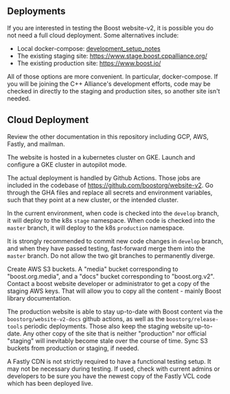 <!--
Copyright (c) 2024 The C++ Alliance, Inc. (https://cppalliance.org)

Distributed under the Boost Software License, Version 1.0. (See accompanying
file LICENSE_1_0.txt or copy at http://www.boost.org/LICENSE_1_0.txt)

Official repository: https://github.com/boostorg/website-v2
-->

## Deployments

If you are interested in testing the Boost website-v2, it is possible you do not need a full cloud deployment. Some alternatives include:

- Local docker-compose: [development_setup_notes](https://github.com/boostorg/website-v2/blob/develop/docs/development_setup_notes.md)
- The existing staging site: https://www.stage.boost.cppalliance.org/
- The existing production site: https://www.boost.io/

All of those options are more convenient. In particular, docker-compose. If you will be joining the C++ Alliance's development efforts, code may be checked in directly to the staging and production sites, so another site isn't needed.

## Cloud Deployment

Review the other documentation in this repository including GCP, AWS, Fastly, and mailman.

The website is hosted in a kubernetes cluster on GKE. Launch and configure a GKE cluster in autopilot mode.  

The actual deployment is handled by Github Actions. Those jobs are included in the codebase of https://github.com/boostorg/website-v2. Go through the GHA files and replace all secrets and environment variables, such that they point at a new cluster, or the intended cluster.

In the current environment, when code is checked into the `develop` branch, it will deploy to the k8s `stage` namespace. When code is checked into the `master` branch, it will deploy to the k8s `production` namespace.

It is strongly recommended to commit new code changes in `develop` branch, and when they have passed testing, fast-forward merge them into the `master` branch.  Do not allow the two git branches to permanently diverge.

Create AWS S3 buckets. A "media" bucket corresponding to "boost.org.media", and a "docs" bucket corresponding to "boost.org.v2". Contact a boost website developer or administrator to get a copy of the staging AWS keys. That will allow you to copy all the content - mainly Boost library documentation.

The production website is able to stay up-to-date with Boost content via the `boostorg/website-v2-docs` github actions, as well as the `boostorg/release-tools` periodic deployments. Those also keep the staging website up-to-date. Any other copy of the site that is neither "production" nor official "staging" will inevitably become stale over the course of time. Sync S3 buckets from production or staging, if needed.

A Fastly CDN is not strictly required to have a functional testing setup. It may not be necessary during testing. If used, check with current admins or developers to be sure you have the newest copy of the Fastly VCL code which has been deployed live.
